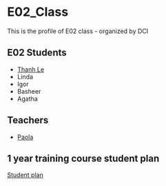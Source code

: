 # E02_Class
This is the profile of E02 class - organized by DCI

## E02 Students
- [Thanh Le](Thanh.md)
- Linda
- Igor
- Basheer
- Agatha

## Teachers
- [Paola](Paola.md)

## 1 year training course student plan
[Student plan](/Images/course_calendar.pdf) 
